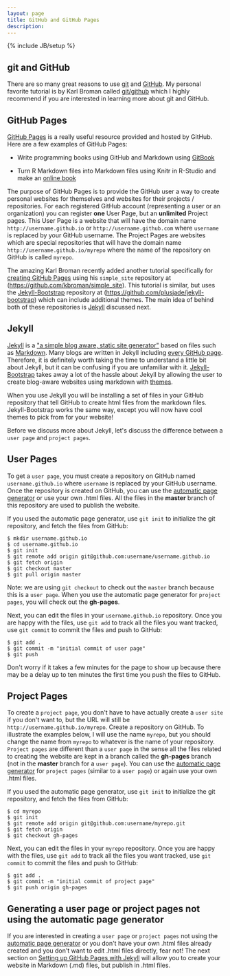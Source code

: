 ```yaml
---
layout: page
title: GitHub and GitHub Pages
description: 
---
```

{% include JB/setup %}

## git and GitHub
There are so many great reasons to use [git](http://git-scm.com) and [GitHub](https://github.com). My personal favorite tutorial is by Karl Broman called [git/github](http://kbroman.github.io/github_tutorial/) which I highly recommend if you are interested in learning more about git and GitHub.  

## GitHub Pages
[GitHub Pages](https://pages.github.com) is a really useful resource provided and hosted by GitHub. Here are a few examples of GitHub Pages: 

* Write programming books using GitHub and Markdown using [GitBook](http://www.gitbook.io)

* Turn R Markdown files into Markdown files using Knitr in R-Studio and make an [online book](http://genomicsclass.github.io/book/)

The purpose of GitHub Pages is to provide the GitHub user a way to create personal websites for themselves and websites for their projects / repositories. For each registered GitHub account (representing a user or an organization) you can register **one** User Page, but an **unlimited** Project pages. This User Page is a website that will have the domain name `http://username.github.io` or `http://username.github.com` where `username` is replaced by your GitHub username.  The Project Pages are websites which are special repositories that will have the domain name `http://username.github.io/myrepo` where the name of the repository on GitHub is called `myrepo`.  


The amazing Karl Broman recently added another tutorial specifically for [creating GitHub Pages](http://kbroman.github.io/simple_site/) using his `simple_site` repository at (https://github.com/kbroman/simple_site).  This tutorial is similar, but uses the [Jekyll-Bootstrap](http://jekyllbootstrap.com) repository at (https://github.com/plusjade/jekyll-bootstrap) which can include additional themes.  The main idea of behind both of these repositories is [Jekyll](http://jekyllrb.com) discussed next.  


## Jekyll
[Jekyll](http://jekyllrb.com) is a ["a simple blog aware, static site generator"](http://jekyllbootstrap.com/lessons/jekyll-introduction.html) based on files such as [Markdown](http://daringfireball.net/projects/markdown/). Many blogs are written in Jekyll including [every GitHub page](https://help.github.com/articles/using-jekyll-with-pages).  Therefore, it is definitely worth taking the time to understand a little bit about Jekyll, but it can be confusing if you are unfamiliar with it.  [Jekyll-Bootstrap](http://jekyllbootstrap.com) takes away a lot of the hassle about Jekyll by allowing the user to create blog-aware websites using markdown with [themes](http://themes.jekyllbootstrap.com). 

When you use Jekyll you will be installing a set of files in your GitHub repository that tell GitHub to create html files from the markdown files.  Jekyll-Bootstrap works the same way, except you will now have cool themes to pick from for your website! 

Before we discuss more about Jekyll, let's discuss the difference between a `user page` and `project pages`.  


## User Pages
To get a `user page`, you must create a repository on GitHub named `username.github.io` where `username` is replaced by your GitHub username. Once the repository is created on GitHub, you can use the [automatic page generator](https://help.github.com/articles/creating-pages-with-the-automatic-generator) or use your own .html files.  All the files in the **master** branch of this repository are used to publish the website. 

If you used the automatic page generator, use `git init` to initialize the git repository, and fetch the files from GitHub: 

	$ mkdir username.github.io
	$ cd username.github.io
	$ git init
	$ git remote add origin git@github.com:username/username.github.io
	$ git fetch origin
	$ git checkout master
	$ git pull origin master
	
Note: we are using `git checkout` to check out the `master` branch because this is a `user page`.  When you use the automatic page generator for `project pages`, you will check out the **gh-pages**. 	
	
Next, you can edit the files in your `username.github.io` repository. Once you are happy with the files, use `git add` to track all the files you want tracked, use `git commit` to commit the files and push to GitHub: 

	$ git add .
	$ git commit -m "initial commit of user page"
	$ git push	

Don't worry if it takes a few minutes for the page to show up because there may be a delay up to ten minutes the first time you push the files to GitHub. 	


## Project Pages

To create a `project page`, you don't have to have actually create a `user site` if you don't want to, but the URL will still be `http://username.github.io/myrepo`.  Create a repository on GitHub. To illustrate the examples below, I will use the name `myrepo`, but you should change the name from `myrepo` to whatever is the name of your repository.  `Project pages` are different than a `user page` in the sense all the files related to creating the website are kept in a branch called the **gh-pages** branch (not in the **master** branch for a `user page`). You can use the [automatic page generator](https://help.github.com/articles/creating-pages-with-the-automatic-generator) for `project pages` (similar to a `user page`) or again use your own .html files.  

If you used the automatic page generator,  use `git init` to initialize the git repository, and fetch the files from GitHub: 

	$ cd myrepo
	$ git init
	$ git remote add origin git@github.com:username/myrepo.git
	$ git fetch origin
	$ git checkout gh-pages

Next, you can edit the files in your `myrepo` repository. Once you are happy with the files, use `git add` to track all the files you want tracked, use `git commit` to commit the files and push to GitHub: 

	$ git add .
	$ git commit -m "initial commit of project page"
	$ git push origin gh-pages
	
	
## Generating a user page or project pages not using the automatic page generator
If you are interested in creating a `user page` or `project pages` not using the [automatic page generator](https://help.github.com/articles/creating-pages-with-the-automatic-generator) or you don't have your own .html files already created and you don't want to edit .html files directly, fear not!   The next section on [Setting up GitHub Pages with Jekyll](pages/githubpages-jekyll.html) will allow you to create your website in Markdown (.md) files, but publish in .html files.  

